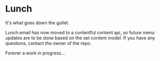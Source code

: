 # Lunch
It's what goes down the gullet.

Lunch.email has now moved to a contentful content api, so future menu updates are to be done based on the set content model.  If you have any questions, contact the owner of the repo.

Forever a work in progress...
